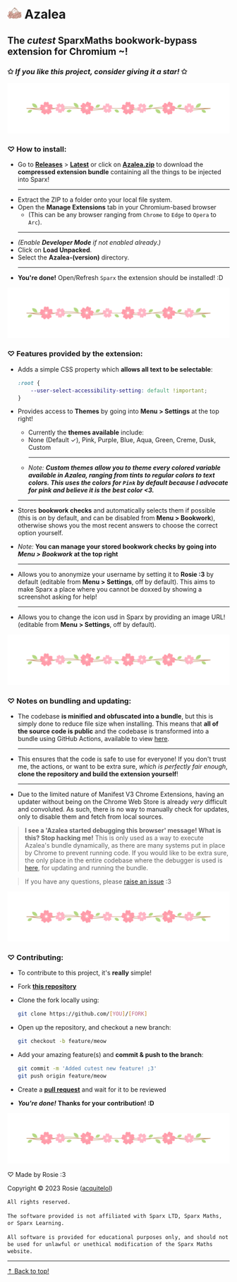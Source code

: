# <img src="extension/assets/logo.png" style="width: 2rem"> Azalea

## **The** ***cutest*** **SparxMaths bookwork-bypass extension for Chromium ~!**

### ✩ *If you like this project, consider giving it a star!* ✩

<img src="extension/assets/divider.png">

### ♡ **How to install:**

- Go to [**Releases**](https://github.com/acquitelol/azalea/releases/) > **[Latest](https://github.com/acquitelol/azalea/releases/latest)** or click on **[Azalea.zip](https://github.com/acquitelol/azalea/releases/latest/download/Azalea.zip)** to download the **compressed extension bundle** containing all the things to be injected into Sparx!
    <hr />
- Extract the ZIP to a folder onto your local file system.
- Open the **Manage Extensions** tab in your Chromium-based browser
  - (This can be any browser ranging from `Chrome` to `Edge` to `Opera` to `Arc`).
  <hr />
- *(Enable* ***Developer Mode*** *if not enabled already.)*
- Click on **Load Unpacked**.
- Select the **Azalea-(version)** directory.
  <hr />
- **You're done!** Open/Refresh `Sparx` the extension should be installed! :D

<img src="extension/assets/divider.png">

### ♡ **Features provided by the extension:**

- Adds a simple CSS property which **allows all text to be selectable**:

    ```css
    :root {
        --user-select-accessibility-setting: default !important;
    }
    ```

- Provides access to **Themes** by going into **Menu > Settings** at the top right!
  - Currently the **themes available** include:
  - None (Default ✓), Pink, Purple, Blue, Aqua, Green, Creme, Dusk, Custom
    <hr />
  - *Note:* ***Custom themes allow you to theme every colored variable available in Azalea, ranging from tints to regular colors to text colors. This uses the colors for `Pink` by default because I advocate for pink and believe it is the best color <3.***
  <hr />

- Stores **bookwork checks** and automatically selects them if possible (this is *on* by default, and can be disabled from **Menu > Bookwork**), otherwise shows you the most recent answers to choose the correct option yourself.

- *Note:* **You can manage your stored bookwork checks by going into ***Menu > Bookwork*** at the top right**

  <hr />

- Allows you to anonymize your username by setting it to **Rosie :3** by default (editable from **Menu > Settings**, off by default). This aims to make Sparx a place where you cannot be doxxed by showing a screenshot asking for help!

  <hr />

- Allows you to change the icon usd in Sparx by providing an image URL! (editable from **Menu > Settings**, off by default).

<img src="extension/assets/divider.png">

### ♡ **Notes on bundling and updating:**

- The codebase **is minified and obfuscated into a bundle**, but this is simply done to reduce file size when installing. This means that **all of the source code is public** and the codebase is transformed into a bundle using GitHub Actions, available to view [here](https://github.com/acquitelol/azalea/actions).

    <hr />

- This ensures that the code is safe to use for everyone! If you don't trust me, the actions, or want to be extra sure, *which is perfectly fair enough*, **clone the repository and build the extension yourself**!

    <hr />

- Due to the limited nature of Manifest V3 Chrome Extensions, having an updater without being on the Chrome Web Store is already *very* difficult and convoluted. As such, there is no way to manually check for updates, only to disable them and fetch from local sources.

> **I see a 'Azalea started debugging this browser' message! What is this? Stop hacking me!**
This is only used as a way to execute Azalea's bundle dynamically, as there are many systems put in place by Chrome to prevent running code. If you would like to be extra sure, the only place in the entire codebase where the debugger is used is [here](https://github.com/acquitelol/azalea/blob/sparx-v2/src/loader/worker.ts), for updating and running the bundle.

> If you have any questions, please [raise an issue](https://github.com/acquitelol/azalea/issues/new) :3

<img src="extension/assets/divider.png">

### ♡ **Contributing:**

- To contribute to this project, it's **really** simple!
- Fork **[this repository](https://github.com/acquitelol/azalea)**
- Clone the fork locally using:

    ```sh
    git clone https://github.com/[YOU]/[FORK]
    ```

- Open up the repository, and checkout a new branch:

    ```sh
    git checkout -b feature/meow
    ```

- Add your amazing feature(s) and **commit & push to the branch**:

    ```sh
    git commit -m 'Added cutest new feature! ;3'
    git push origin feature/meow
    ```

- Create a **[pull request](https://github.com/acquitelol/azalea/pulls)** and wait for it to be reviewed
- ***You're done!*** **Thanks for your contribution! :D**

<img src="extension/assets/divider.png">

♡ Made by Rosie :3

Copyright © 2023 Rosie ([acquitelol](https://github.com/acquitelol))

```
All rights reserved.

The software provided is not affiliated with Sparx LTD, Sparx Maths, or Sparx Learning.

All software is provided for educational purposes only, and should not be used for unlawful or unethical modification of the Sparx Maths website.
```

<hr />

<a href="#top">⇡ Back to top️!</a>
